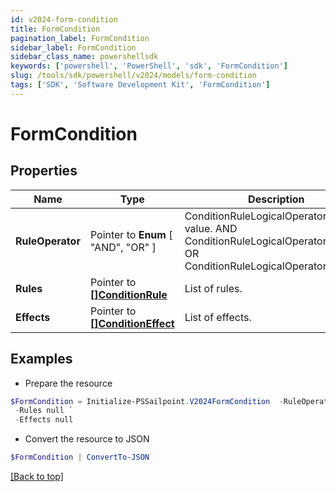 ```yaml
---
id: v2024-form-condition
title: FormCondition
pagination_label: FormCondition
sidebar_label: FormCondition
sidebar_class_name: powershellsdk
keywords: ['powershell', 'PowerShell', 'sdk', 'FormCondition'] 
slug: /tools/sdk/powershell/v2024/models/form-condition
tags: ['SDK', 'Software Development Kit', 'FormCondition']
---
```



# FormCondition

## Properties

Name | Type | Description | Notes
------------ | ------------- | ------------- | -------------
**RuleOperator** |  Pointer to  **Enum** [  "AND",    "OR" ] | ConditionRuleLogicalOperatorType value. AND ConditionRuleLogicalOperatorTypeAnd OR ConditionRuleLogicalOperatorTypeOr | [optional] 
**Rules** |  Pointer to [**[]ConditionRule**](condition-rule) | List of rules. | [optional] 
**Effects** |  Pointer to [**[]ConditionEffect**](condition-effect) | List of effects. | [optional] 

## Examples

- Prepare the resource
```powershell
$FormCondition = Initialize-PSSailpoint.V2024FormCondition  -RuleOperator AND `
 -Rules null `
 -Effects null
```

- Convert the resource to JSON
```powershell
$FormCondition | ConvertTo-JSON
```


[[Back to top]](#) 

